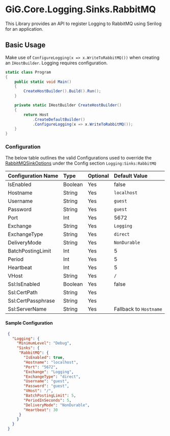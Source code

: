 # GiG.Core.Logging.Sinks.RabbitMQ

This Library provides an API to register Logging to RabbitMQ using Serilog for an application.

## Basic Usage

Make use of `ConfigureLogging(x => x.WriteToRabbitMQ())` when creating an `IHostBuilder`. Logging requires configuration.

```csharp
static class Program
{
    public static void Main()
    {
        CreateHostBuilder().Build().Run();
    }

    private static IHostBuilder CreateHostBuilder()
    {
        return Host
            .CreateDefaultBuilder()
            .ConfigureLogging(x => x.WriteToRabbitMQ());
    }
}
```

### Configuration

The below table outlines the valid Configurations used to override the [RabbitMQSinkOptions](../src/GiG.Core.Logging.Sinks.RabbitMQ/Internal/RabbitMQSinkOptions.cs) under the Config section `Logging:Sinks:RabbitMQ`

| Configuration Name | Type    | Optional | Default Value          |
|:-------------------|:--------|:---------|:-----------------------|
| IsEnabled          | Boolean | Yes      | false                  |
| Hostname           | String  | Yes      | `localhost`            |
| Username           | String  | Yes      | `guest`                |
| Password           | String  | Yes      | `guest`                |
| Port               | Int     | Yes      | 5672                   |
| Exchange           | String  | Yes      | `Logging`              |
| ExchangeType       | String  | Yes      | `direct`               |
| DeliveryMode       | String  | Yes      | `NonDurable`           |
| BatchPostingLimit  | Int     | Yes      | 5                      |
| Period             | Int     | Yes      | 5                      |
| Heartbeat          | Int     | Yes      | 5                      |
| VHost              | String  | Yes      | `/`                    |
| Ssl:IsEnabled      | Boolean | Yes      | false                  |
| Ssl:CertPath       | String  | Yes      | <null>                 |
| Ssl:CertPassphrase | String  | Yes      | <null>                 |
| Ssl:ServerName     | String  | Yes      | Fallback to `Hostname` |

#### Sample Configuration

```json
 {
   "Logging": {
     "MinimumLevel": "Debug",
     "Sinks": {
      "RabbitMQ": {
        "IsEnabled": true, 
        "Hostname": "localhost",
        "Port": "5672",
        "Exchange": "Logging",
        "ExchangeType": "direct",
        "Username": "guest",
        "Password": "guest",
        "VHost": "/",
        "BatchPostingLimit": 5,
        "PeriodInSeconds": 5,
        "DeliveryMode": "NonDurable",
        "Heartbeat": 30
      }
     }
   }
 }
```